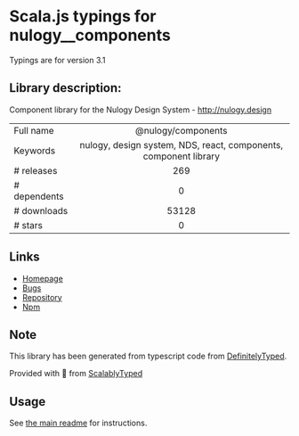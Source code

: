 
# Scala.js typings for nulogy__components

Typings are for version 3.1

## Library description:
Component library for the Nulogy Design System - http://nulogy.design

|                    |                 |
| ------------------ | :-------------: |
| Full name          | @nulogy/components |
| Keywords           | nulogy, design system, NDS, react, components, component library |
| # releases         | 269 |
| # dependents       | 0 |
| # downloads        | 53128 |
| # stars            | 0 |

## Links
- [Homepage](http://nulogy.design)
- [Bugs](https://github.com/nulogy/design-system/issues)
- [Repository](https://github.com/nulogy/design-system)
- [Npm](https://www.npmjs.com/package/%40nulogy%2Fcomponents)
    


## Note
This library has been generated from typescript code from [DefinitelyTyped](https://definitelytyped.org).

Provided with :purple_heart: from [ScalablyTyped](https://github.com/oyvindberg/ScalablyTyped)

## Usage
See [the main readme](../../readme.md) for instructions.


